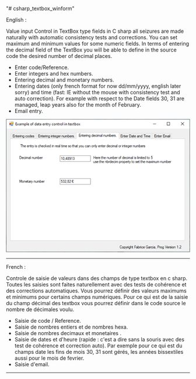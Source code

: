 "# csharp_textbox_winform" 

English :

Value input Control in TextBox type fields in C sharp all seizures are made naturally with automatic consistency tests and corrections.
You can set maximum and minimum values for some numeric fields. 
In terms of entering the decimal field of the TextBox you will be able to define in the source code the desired number of decimal places. 
- Enter code/Reference.
- Enter integers and hex numbers. 
- Entering decimal and monetary numbers.
- Entering dates (only french format for now dd/mm/yyyy, english later sorry) and time (fast: IE without the mouse with consistency test and auto correction). 
For example with respect to the Date fields 30, 31 are managed, leap years also for the month of February. 
- Email entry. 

<p align="center">
  <img src="https://github.com/Fab2bprog/csharp-textbox-winform/blob/master/screenshoot/screenshoot.PNG" width="650" title="Exemple chsarp screenshot 1">
 </p>
 

-------------------------------
French :

Controle de saisie de valeurs dans des champs de type textbox en c sharp. Toutes les saisies sont faites naturellement avec des tests de cohérence et des corrections automatiques. Vous pourrez définir des valeurs maximums et minimums pour certains champs numériques. 
Pour ce qui est de la saisie du champ décimal des textbox vous pourrez définir dans le code source le nombre de décimales voulu. 
- Saisie de code / Reference. 
- Saisie de nombres entiers et de nombres hexa. 
- Saisie de nombres decimaux et monetaires . 
- Saisie de dates et d'heure (rapide : c'est a dire sans la souris avec des test de cohérence et correction auto). 
Par exemple pour ce qui est du champs date les fins de mois 30, 31 sont gérés, les années bissextiles aussi pour le mois de fevrier. 
- Saisie d'email. 

-------------------------------

